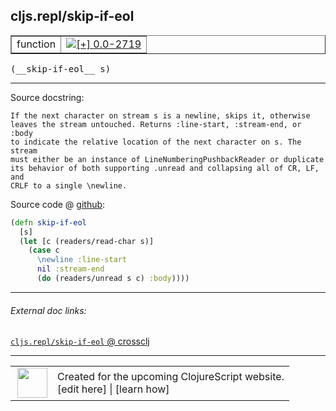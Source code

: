 ## cljs.repl/skip-if-eol



 <table border="1">
<tr>
<td>function</td>
<td><a href="https://github.com/cljsinfo/cljs-api-docs/tree/0.0-2719"><img valign="middle" alt="[+] 0.0-2719" title="Added in 0.0-2719" src="https://img.shields.io/badge/+-0.0--2719-lightgrey.svg"></a> </td>
</tr>
</table>


 <samp>
(__skip-if-eol__ s)<br>
</samp>

---





Source docstring:

```
If the next character on stream s is a newline, skips it, otherwise
leaves the stream untouched. Returns :line-start, :stream-end, or :body
to indicate the relative location of the next character on s. The stream
must either be an instance of LineNumberingPushbackReader or duplicate
its behavior of both supporting .unread and collapsing all of CR, LF, and
CRLF to a single \newline.
```


Source code @ [github](https://github.com/clojure/clojurescript/blob/r2911/src/clj/cljs/repl.clj#L36-L48):

```clj
(defn skip-if-eol
  [s]
  (let [c (readers/read-char s)]
    (case c
      \newline :line-start
      nil :stream-end
      (do (readers/unread s c) :body))))
```

<!--
Repo - tag - source tree - lines:

 <pre>
clojurescript @ r2911
└── src
    └── clj
        └── cljs
            └── <ins>[repl.clj:36-48](https://github.com/clojure/clojurescript/blob/r2911/src/clj/cljs/repl.clj#L36-L48)</ins>
</pre>

-->

---



###### External doc links:

[`cljs.repl/skip-if-eol` @ crossclj](http://crossclj.info/fun/cljs.repl/skip-if-eol.html)<br>

---

 <table>
<tr><td>
<img valign="middle" align="right" width="48px" src="http://i.imgur.com/Hi20huC.png">
</td><td>
Created for the upcoming ClojureScript website.<br>
[edit here] | [learn how]
</td></tr></table>

[edit here]:https://github.com/cljsinfo/cljs-api-docs/blob/master/cljsdoc/cljs.repl_skip-if-eol.cljsdoc
[learn how]:https://github.com/cljsinfo/cljs-api-docs/wiki/cljsdoc-files

<!--

This information was too distracting to show to readers, but I'll leave it
commented here since it is helpful to:

- pretty-print the data used to generate this document
- and show how to retrieve that data



The API data for this symbol:

```clj
{:ns "cljs.repl",
 :name "skip-if-eol",
 :signature ["[s]"],
 :history [["+" "0.0-2719"]],
 :type "function",
 :full-name-encode "cljs.repl_skip-if-eol",
 :source {:code "(defn skip-if-eol\n  [s]\n  (let [c (readers/read-char s)]\n    (case c\n      \\newline :line-start\n      nil :stream-end\n      (do (readers/unread s c) :body))))",
          :title "Source code",
          :repo "clojurescript",
          :tag "r2911",
          :filename "src/clj/cljs/repl.clj",
          :lines [36 48]},
 :full-name "cljs.repl/skip-if-eol",
 :docstring "If the next character on stream s is a newline, skips it, otherwise\nleaves the stream untouched. Returns :line-start, :stream-end, or :body\nto indicate the relative location of the next character on s. The stream\nmust either be an instance of LineNumberingPushbackReader or duplicate\nits behavior of both supporting .unread and collapsing all of CR, LF, and\nCRLF to a single \\newline."}

```

Retrieve the API data for this symbol:

```clj
;; from Clojure REPL
(require '[clojure.edn :as edn])
(-> (slurp "https://raw.githubusercontent.com/cljsinfo/cljs-api-docs/catalog/cljs-api.edn")
    (edn/read-string)
    (get-in [:symbols "cljs.repl/skip-if-eol"]))
```

-->
